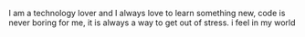 I am a technology lover and I always love to learn something new,
code is never boring for me, it is always a way to get out of stress.
i feel in my world 

<!---
Gelzintvidaure/Gelzintvidaure is a ✨ special ✨ repository because its `README.md` (this file) appears on your GitHub profile.
You can click the Preview link to take a look at your changes.
--->

